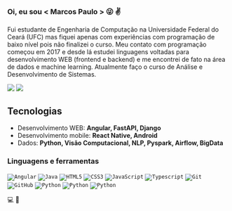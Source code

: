 ### <strong>Oi, eu sou </strong> < Marcos Paulo > :stuck_out_tongue_winking_eye: :v:

Fui estudante de Engenharia de Computação na Universidade Federal do Ceará (UFC) mas fiquei apenas com experiências com programação de baixo nível pois não finalizei o curso. Meu contato com programação começou em 2017 e desde lá estudei linguagens voltadas para desenvolvimento WEB (frontend e backend) e me encontrei de fato na área de dados e machine learning. Atualmente faço o curso de Análise e Desenvolvimento de Sistemas.

[<img src="https://img.shields.io/badge/linkedin-%230077B5.svg?&style=for-the-badge&logo=linkedin&logoColor=white" />](https://www.linkedin.com/in/marcospaulorocharodrigues/)
[<img src="https://img.shields.io/badge/medium-%23000000.svg?&style=for-the-badge&logo=medium&logoColor=white" />](https://medium.com/@podesermp)

## Tecnologias
- Desenvolvimento WEB: **Angular, FastAPI, Django**
- Desenvolvimento mobile: **React Native, Android**
- Dados: **Python, Visão Computacional, NLP, Pyspark, Airflow, BigData**

### Linguagens e ferramentas
<code><img alt="Angular" src="https://img.shields.io/badge/angular-%23ec1000.svg?style=for-the-badge&logo=angular&logoColor=white"/></code>
<code><img alt="Java" src="https://img.shields.io/badge/java-%232a85c9.svg?style=for-the-badge&logo=java&logoColor=white"/></code>
<code><img alt="HTML5" src="https://img.shields.io/badge/html5-%23E34F26.svg?style=for-the-badge&logo=html5&logoColor=white"/></code>
<code><img alt="CSS3" src="https://img.shields.io/badge/css3-%231572B6.svg?style=for-the-badge&logo=css3&logoColor=white"/></code>
<code><img alt="JavaScript" src="https://img.shields.io/badge/javascript-%23323330.svg?style=for-the-badge&logo=javascript&logoColor=%23F7DF1E"/></code>
<code><img alt="Typescript" src="https://img.shields.io/badge/typescript-%233574ac.svg?style=for-the-badge&logo=typescript&logoColor=white"/></code>
<code><img alt="Git" src="https://img.shields.io/badge/git-%23F05033.svg?style=for-the-badge&logo=git&logoColor=white"/></code>
<code><img alt="GitHub" src="https://img.shields.io/badge/github-%23121011.svg?style=for-the-badge&logo=github&logoColor=white"/></code>
<code><img alt="Python" src="https://img.shields.io/badge/python-%233574ac.svg?style=for-the-badge&logo=python&logoColor=white"/></code>
<code><img alt="Python" src="https://img.shields.io/badge/fastapi-%2369cbb8.svg?style=for-the-badge&logo=fastapi&logoColor=white"/></code>
<code><img alt="Python" src="https://img.shields.io/badge/express-%23000000.svg?style=for-the-badge&logo=express&logoColor=white"/></code>


💻 🦒
